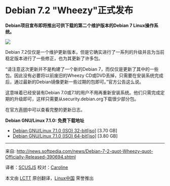 Debian 7.2 "Wheezy"正式发布
==========================

**Debian项目宣布即将推出可供下载的第二个维护版本的Debian 7 Linux操作系统。**

![](http://i1-news.softpedia-static.com/images/news2/Debian-7-2-quot-Wheezy-quot-Officially-Released-390694-3.png)

Debian 7.2仅仅是一个维护更新版本，但是它确实进行了一系列的升级并且为当前稳定版本进行了一些修正，也为其更新了许多包。

“请注意这次更新并不是构建了一个新的Debian 7，而仅仅是更新了其中的一些包。因此没有必要将以前废旧的Wheezy CD或DVD丢掉，只需要在安装系统完成后，通过最新的Debian镜像更新一些过期的包即可。”官方公告这么说。

这意味着已经安装有Debian 7.0或7.1的用户不用再重新安装系统。他们只需完成定期的升级即可，这样只需要从security.debian.org下载很少部分包。

在官方[声明][1]中可以查看完整的更新日志。

**Debian GNU/Linux 7.1.0: 免费下载地址**

- [Debian GNU/Linux 7.1.0 (ISO) 32-bit[iso]][2] [3.70 GB]
- [Debian GNU/Linux 7.1.0 (ISO) 64-bit[iso]][3] [3.80 GB]

--------------------------------------------------------------------------------

来自: http://news.softpedia.com/news/Debian-7-2-quot-Wheezy-quot-Officially-Released-390694.shtml

译者：[SCUSJS](https://github.com/scusjs) 校对：[Caroline](https://github.com/carolinewuyan)

本文由 [LCTT](https://github.com/LCTT/TranslateProject) 原创翻译，[Linux中国](http://linux.cn/) 荣誉推出


[1]:http://www.debian.org/News/2013/20131012
[2]:http://cdimage.debian.org/debian-cd/7.1.0/i386/iso-dvd/debian-7.1.0-i386-DVD-1.iso
[3]:http://cdimage.debian.org/debian-cd/7.1.0/amd64/iso-dvd/debian-7.1.0-amd64-DVD-1.iso
